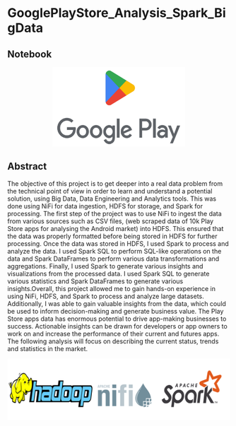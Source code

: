# GooglePlayStore_Analysis_Spark_BigData
## Notebook


<p align="center">
<img src="Google-Play-Logo.png" width="300" height="180">
</p>

## Abstract

The objective of this project is to get deeper into a real data problem from the technical point of view in order to learn and understand a potential solution, using Big Data, Data Engineering and Analytics tools. This was done using NiFi for data ingestion, HDFS for storage, and Spark for processing. The first step of the project was to use NiFi to ingest the data from various sources such as CSV files, (web scraped data of 10k Play Store apps for analysing the Android market) into HDFS. This ensured that the data was properly formatted before being stored in HDFS for further processing. Once the data was stored in HDFS, I used Spark to process and analyze the data. I used Spark SQL to perform SQL-like operations on the data and Spark DataFrames to perform various data transformations and aggregations. Finally, I used Spark to generate various insights and visualizations from the processed data. I used Spark SQL to generate various statistics and Spark DataFrames to generate various insights.Overall, this project allowed me to gain hands-on experience in using NiFi, HDFS, and Spark to process and analyze large datasets. Additionally, I was able to gain valuable insights from the data, which could be used to inform decision-making and generate business value. The Play Store apps data has enormous potential to drive app-making businesses to success. Actionable insights can be drawn for developers or app owners to work on and increase the performance of their current and futures apps. The following analysis will focus on describing the current status, trends and statistics in the market.

<center><img src="VisualResource.png"></center>


